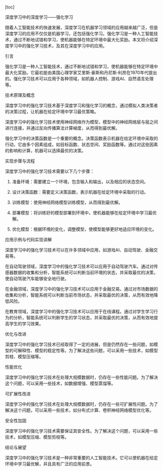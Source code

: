 
[toc]                    
                
                
深度学习中的深度学习——强化学习

随着人工智能技术的快速发展，深度学习在机器学习领域的应用越来越广泛，但是深度学习的应用不仅仅是机器学习，还包括强化学习。强化学习是一种人工智能技术，通过不断地试错和学习，使机器能够在特定环境中最大化奖励。本文将介绍深度学习中的强化学习技术，及其在深度学习中的应用。

引言

强化学习是一种人工智能技术，通过不断地试错和学习，使机器能够在特定环境中最大化奖励。它最初是由美国心理学家艾里斯·豪斯和丹尼斯·利昂在1970年代提出的。强化学习技术可以应用于各种领域，如机器人控制、游戏AI、自然语言处理等。

技术原理及概念

深度学习中的强化学习技术基于深度学习和强化学习的概念，通过模拟人类决策者的决策过程，让机器在给定环境中学习最优策略。

深度学习中的强化学习技术使用神经网络作为模型，模型中的神经网络层与层之间进行连接，并通过反向传播算法计算梯度，从而得到最优解。

强化学习中的决策函数是一个重要的概念。决策函数表示机器在给定环境中采取的行动，它由多个因素组成，如目标函数、状态空间、奖励函数等。通过对这些因素的影响和计算，机器可以选择最优的决策。

实现步骤与流程

深度学习中的强化学习技术需要以下几个步骤：

1. 准备环境：需要建立一个环境，包含输入和输出，以及相应的状态空间。

2. 设计决策函数：需要定义决策函数，表示机器在给定环境中采取的行动。

3. 训练模型：使用神经网络模型训练模型，从而得到最优解。

4. 部署模型：将训练好的模型部署到环境中，使机器能够在给定环境中学习最优解。

5. 优化模型：根据环境的变化，调整模型，使模型能够更好地适应环境的变化。

应用示例与代码实现讲解

深度学习中的强化学习技术可以在许多领域中应用，如游戏AI、自动驾驶、金融交易等。

在自动驾驶领域，深度学习中的强化学习技术可以应用于自动驾驶汽车。通过对传感器数据的收集和分析，智能系统可以判断当前环境的状态，并采取最优的决策，使自动驾驶汽车能够安全地行驶。

在金融领域，深度学习中的强化学习技术可以应用于金融交易。通过对市场数据的收集和分析，智能系统可以判断当前市场状态，并采取最优的决策，从而有效地降低风险。

在教育领域，深度学习中的强化学习技术可以应用于在线课程。通过对学生学习行为的分析，智能系统可以判断学生的学习状态，并采取最优的决策，从而有效地提高学生的学习效果。

优化与改进

深度学习中的强化学习技术已经取得了一定的进展，但是仍然存在一些问题，如模型的可解释性、模型的稳定性等。为了解决这些问题，可以采用一些技术，如模型剪枝、模型压缩等。

性能优化

深度学习中的强化学习技术在处理大规模数据时，仍存在一些性能问题。为了解决这个问题，可以采用一些技术，如数据增强、模型蒸馏等。

可扩展性改进

深度学习中的强化学习技术在处理大规模数据时，仍存在一些可扩展性问题。为了解决这个问题，可以采用一些技术，如分布式计算、卷积神经网络模型优化等。

安全性加固

深度学习中的强化学习技术需要保证其安全性。为了解决这个问题，可以采用一些技术，如模型压缩、模型剪枝等。

结论与展望

深度学习中的强化学习技术是一种非常重要的人工智能技术。它可以使机器在给定环境中学习最优解，并且具有广泛的应用前景。

